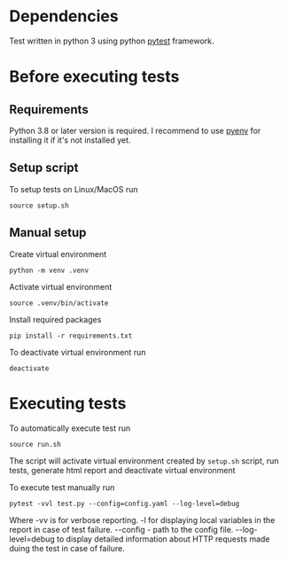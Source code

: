 # Dependencies

Test written in python 3 using python [pytest](https://docs.pytest.org/en) framework.

# Before executing tests

## Requirements

Python 3.8 or later version is required. I recommend to use [pyenv](https://github.com/pyenv/pyenv) for installing
it if it's not installed yet.

## Setup script

To setup tests on Linux/MacOS run

    source setup.sh

## Manual setup

Create virtual environment

    python -m venv .venv

Activate virtual environment

    source .venv/bin/activate

Install required packages

    pip install -r requirements.txt

To deactivate virtual environment run

    deactivate

# Executing tests

To automatically execute test run

    source run.sh

The script will activate virtual environment created by `setup.sh` script, run tests, generate html report and
deactivate virtual environment

To execute test manually run

    pytest -vvl test.py --config=config.yaml --log-level=debug

Where -vv is for verbose reporting. -l for displaying local variables in the report in case of test failure. --config -
path to the config file. --log-level=debug to display detailed information about HTTP requests made duing the test 
in case of failure.